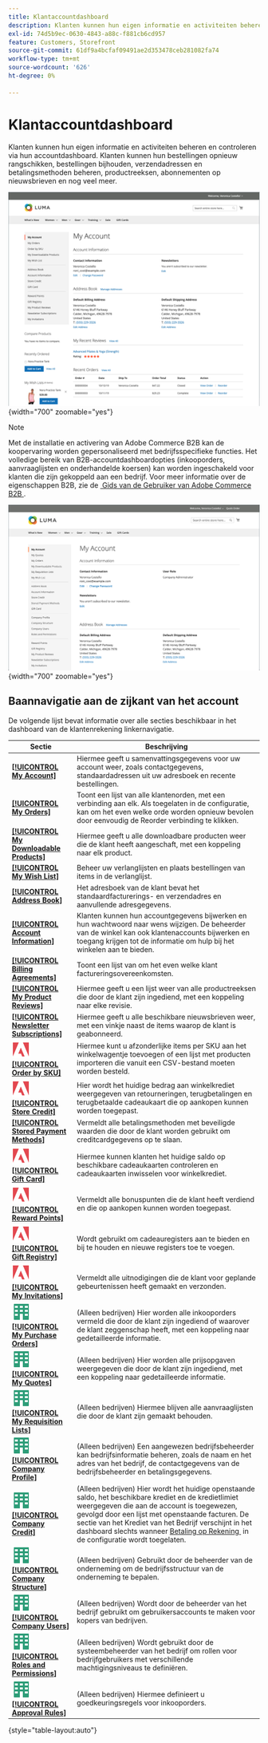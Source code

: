 ```yaml
---
title: Klantaccountdashboard
description: Klanten kunnen hun eigen informatie en activiteiten beheren en controleren via het dashboard voor hun klantenaccount.
exl-id: 74d5b9ec-0630-4843-a88c-f881cb6cd957
feature: Customers, Storefront
source-git-commit: 61df9a4bcfaf09491ae2d353478ceb281082fa74
workflow-type: tm+mt
source-wordcount: '626'
ht-degree: 0%

---
```


# Klantaccountdashboard

Klanten kunnen hun eigen informatie en activiteiten beheren en controleren via hun accountdashboard. Klanten kunnen hun bestellingen opnieuw rangschikken, bestellingen bijhouden, verzendadressen en betalingsmethoden beheren, productreeksen, abonnementen op nieuwsbrieven en nog veel meer.

![&#x200B; dashboard van de Rekening op storefront &#x200B;](assets/customer-account-dashboard.png){width="700" zoomable="yes"}

>[!NOTE]
>
> Met de installatie en activering van Adobe Commerce B2B kan de koopervaring worden gepersonaliseerd met bedrijfsspecifieke functies. Het volledige bereik van B2B-accountdashboardopties (inkooporders, aanvraaglijsten en onderhandelde koersen) kan worden ingeschakeld voor klanten die zijn gekoppeld aan een bedrijf. Voor meer informatie over de eigenschappen B2B, zie de [&#x200B; Gids van de Gebruiker van Adobe Commerce B2B &#x200B;](../b2b/introduction.md).

![&#x200B; de rekeningsdashboard van het Bedrijf op de storefront &#x200B;](assets/company-admin-account-dashboard.png){width="700" zoomable="yes"}

## Baannavigatie aan de zijkant van het account

De volgende lijst bevat informatie over alle secties beschikbaar in het dashboard van de klantenrekening linkernavigatie.

| Sectie | Beschrijving |
|------------------------------------------------------------------------------------------------------------------------------------------------------|----------------------------------------------------------------------------------------------------------------------------------------------------------------------------------------------------------------------------------------------------------------------------------------------------------------------------------------------------------------|
| [**[!UICONTROL My Account]**](../customers/account-dashboard-my-account.md) | Hiermee geeft u samenvattingsgegevens voor uw account weer, zoals contactgegevens, standaardadressen uit uw adresboek en recente bestellingen. |
| [**[!UICONTROL My Orders]**](../stores-purchase/orders-storefront.md#view-recently-ordered-products) | Toont een lijst van alle klantenorden, met een verbinding aan elk. Als toegelaten in de configuratie, kan om het even welke orde worden opnieuw bevolen door eenvoudig de Reorder verbinding te klikken. |
| [**[!UICONTROL My Downloadable Products]**](../catalog/product-create-downloadable.md#storefront-experience) | Hiermee geeft u alle downloadbare producten weer die de klant heeft aangeschaft, met een koppeling naar elk product. |
| [**[!UICONTROL My Wish List]**](../stores-purchase/wishlist-storefront.md) | Beheer uw verlanglijsten en plaats bestellingen van items in de verlanglijst. |
| [**[!UICONTROL Address Book]**](../customers/account-dashboard-address-book.md) | Het adresboek van de klant bevat het standaardfacturerings- en verzendadres en aanvullende adresgegevens. |
| [**[!UICONTROL Account Information]**](../customers/account-dashboard-account-information.md) | Klanten kunnen hun accountgegevens bijwerken en hun wachtwoord naar wens wijzigen. De beheerder van de winkel kan ook klantenaccounts bijwerken en toegang krijgen tot de informatie om hulp bij het winkelen aan te bieden. |
| [**[!UICONTROL Billing Agreements]**](../stores-purchase/paypal-billing-agreements.md#storefront-experience) | Toont een lijst van om het even welke klant factureringsovereenkomsten. |
| [**[!UICONTROL My Product Reviews]**](../merchandising-promotions/product-reviews.md#product-reviews-on-the-storefront) | Hiermee geeft u een lijst weer van alle productreeksen die door de klant zijn ingediend, met een koppeling naar elke revisie. |
| [**[!UICONTROL Newsletter Subscriptions]**](../merchandising-promotions/newsletters.md) | Hiermee geeft u alle beschikbare nieuwsbrieven weer, met een vinkje naast de items waarop de klant is geabonneerd. |
| ![&#x200B; Adobe Commerce &#x200B;](../assets/adobe-logo.svg) [**[!UICONTROL Order by SKU]**](../stores-purchase/order-by-sku.md#order-by-sku-from-a-customer-account) | Hiermee kunt u afzonderlijke items per SKU aan het winkelwagentje toevoegen of een lijst met producten importeren die vanuit een CSV-bestand moeten worden besteld. |
| ![&#x200B; Adobe Commerce &#x200B;](../assets/adobe-logo.svg) [**[!UICONTROL Store Credit]**](../customers/account-dashboard-store-credit.md) | Hier wordt het huidige bedrag aan winkelkrediet weergegeven van retourneringen, terugbetalingen en terugbetaalde cadeaukaart die op aankopen kunnen worden toegepast. |
| [**[!UICONTROL Stored Payment Methods]**](../stores-purchase/stored-payment-methods.md) | Vermeldt alle betalingsmethoden met beveiligde waarden die door de klant worden gebruikt om creditcardgegevens op te slaan. |
| ![&#x200B; Adobe Commerce &#x200B;](../assets/adobe-logo.svg) [**[!UICONTROL Gift Card]**](../catalog/product-gift-card-create.md) | Hiermee kunnen klanten het huidige saldo op beschikbare cadeaukaarten controleren en cadeaukaarten inwisselen voor winkelkrediet. |
| ![&#x200B; Adobe Commerce &#x200B;](../assets/adobe-logo.svg) [**[!UICONTROL Reward Points]**](../merchandising-promotions/rewards-loyalty.md) | Vermeldt alle bonuspunten die de klant heeft verdiend en die op aankopen kunnen worden toegepast. |
| ![&#x200B; Adobe Commerce &#x200B;](../assets/adobe-logo.svg) [**[!UICONTROL Gift Registry]**](../merchandising-promotions/gift-registries.md) | Wordt gebruikt om cadeauregisters aan te bieden en bij te houden en nieuwe registers toe te voegen. |
| ![&#x200B; Adobe Commerce &#x200B;](../assets/adobe-logo.svg) [**[!UICONTROL My Invitations]**](../merchandising-promotions/invitations.md) | Vermeldt alle uitnodigingen die de klant voor geplande gebeurtenissen heeft gemaakt en verzonden. |
| ![&#x200B; Adobe Commerce B2B &#x200B;](../assets/b2b.svg) [**[!UICONTROL My Purchase Orders]**](../b2b/account-dashboard-my-purchase-orders.md) | (Alleen bedrijven) Hier worden alle inkooporders vermeld die door de klant zijn ingediend of waarover de klant zeggenschap heeft, met een koppeling naar gedetailleerde informatie. |
| ![&#x200B; Adobe Commerce B2B &#x200B;](../assets/b2b.svg) [**[!UICONTROL My Quotes]**](../b2b/account-dashboard-my-quotes.md) | (Alleen bedrijven) Hier worden alle prijsopgaven weergegeven die door de klant zijn ingediend, met een koppeling naar gedetailleerde informatie. |
| ![&#x200B; Adobe Commerce B2B &#x200B;](../assets/b2b.svg) [**[!UICONTROL My Requisition Lists]**](../b2b/account-dashboard-requisition-lists-manage.md) | (Alleen bedrijven) Hiermee blijven alle aanvraaglijsten die door de klant zijn gemaakt behouden. |
| ![&#x200B; Adobe Commerce B2B &#x200B;](../assets/b2b.svg) [**[!UICONTROL Company Profile]**](../b2b/account-company-manage.md#update-a-company-profile) | (Alleen bedrijven) Een aangewezen bedrijfsbeheerder kan bedrijfsinformatie beheren, zoals de naam en het adres van het bedrijf, de contactgegevens van de bedrijfsbeheerder en betalingsgegevens. |
| ![&#x200B; Adobe Commerce B2B &#x200B;](../assets/b2b.svg) [**[!UICONTROL Company Credit]**](../b2b/credit-company.md#storefront-credit-information) | (Alleen bedrijven) Hier wordt het huidige openstaande saldo, het beschikbare krediet en de kredietlimiet weergegeven die aan de account is toegewezen, gevolgd door een lijst met openstaande facturen. De sectie van het Krediet van het Bedrijf verschijnt in het dashboard slechts wanneer [&#x200B; Betaling op Rekening &#x200B;](../b2b/enable-basic-features.md#configure-payment-on-account) in de configuratie wordt toegelaten. |
| ![&#x200B; Adobe Commerce B2B &#x200B;](../assets/b2b.svg) [**[!UICONTROL Company Structure]**](../b2b/account-company-structure.md) | (Alleen bedrijven) Gebruikt door de beheerder van de onderneming om de bedrijfsstructuur van de onderneming te bepalen. |
| ![&#x200B; Adobe Commerce B2B &#x200B;](../assets/b2b.svg) [**[!UICONTROL Company Users]**](../b2b/account-company-users.md) | (Alleen bedrijven) Wordt door de beheerder van het bedrijf gebruikt om gebruikersaccounts te maken voor kopers van bedrijven. |
| ![&#x200B; Adobe Commerce B2B &#x200B;](../assets/b2b.svg) [**[!UICONTROL Roles and Permissions]**](../b2b/account-company-roles-permissions.md) | (Alleen bedrijven) Wordt gebruikt door de systeembeheerder van het bedrijf om rollen voor bedrijfgebruikers met verschillende machtigingsniveaus te definiëren. |
| ![&#x200B; Adobe Commerce B2B &#x200B;](../assets/b2b.svg) [**[!UICONTROL Approval Rules]**](../b2b/account-dashboard-approval-rules.md) | (Alleen bedrijven) Hiermee definieert u goedkeuringsregels voor inkooporders. |

{style="table-layout:auto"}
